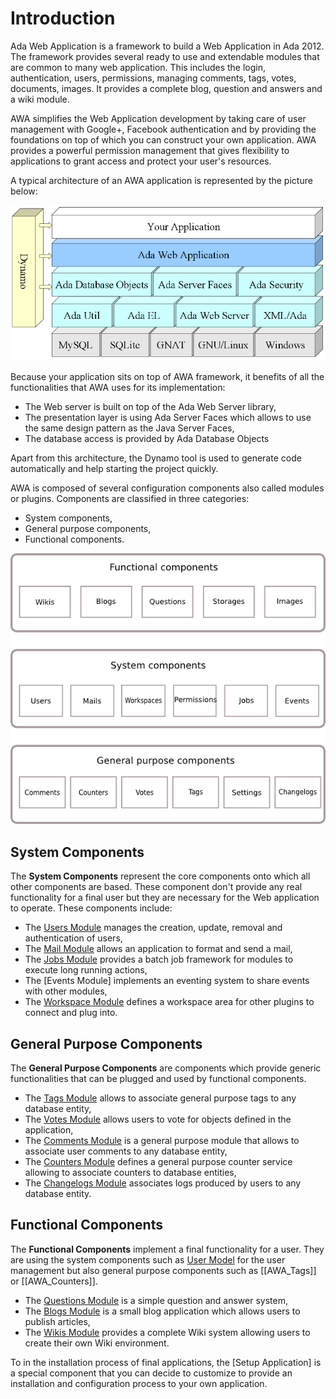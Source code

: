 # Introduction

Ada Web Application is a framework to build a Web Application in Ada 2012.
The framework provides several ready to use and extendable modules that are common
to many web application.  This includes the login, authentication, users, permissions,
managing comments, tags, votes, documents, images.  It provides a complete blog,
question and answers and a wiki module.

AWA simplifies the Web Application development by taking care of user management with
Google+, Facebook authentication and by providing the foundations on top of which you
can construct your own application.  AWA provides a powerful permission management
that gives flexibility to applications to grant access and protect your user's resources.

A typical architecture of an AWA application is represented by the picture below:

![Ada Web Application Architecture](images/awa_architecture_overview.png)

Because your application sits on top of AWA framework, it benefits of all the functionalities
that AWA uses for its implementation:

* The Web server is built on top of the Ada Web Server library,
* The presentation layer is using Ada Server Faces which allows to use the same design pattern as the Java Server Faces,
* The database access is provided by Ada Database Objects

Apart from this architecture, the Dynamo tool is used to generate code automatically and help
starting the project quickly.

AWA is composed of several configuration components also called modules or plugins.
Components are classified in three categories:

* System components,
* General purpose components,
* Functional components.

![AWA Features](images/awa-features.png)

## System Components

The **System Components** represent the core components onto which all other components are based.
These component don't provide any real functionality for a final user but they are necessary for
the Web application to operate.  These components include:

* The [Users Module](AWA_Users.md) manages the creation, update, removal and authentication of users,
* The [Mail Module](AWA_Mail.md) allows an application to format and send a mail,
* The [Jobs Module](AWA_Jobs.md) provides a batch job framework for modules to execute long running actions,
* The [Events Module] implements an eventing system to share events with other modules,
* The [Workspace Module](AWA_Workspaces.md) defines a workspace area for other plugins to connect and plug into.

## General Purpose Components

The **General Purpose Components** are components which provide generic functionalities that can
be plugged and used by functional components.

* The [Tags Module](AWA_Tags.md) allows to associate general purpose tags to any database entity,
* The [Votes Module](AWA_Votes.md) allows users to vote for objects defined in the application,
* The [Comments Module](AWA_Comments.md) is a general purpose module that allows to associate user comments to any database entity,
* The [Counters Module](AWA_Counters.md) defines a general purpose counter service allowing to associate counters to database entities,
* The [Changelogs Module](AWA_Changelogs.md) associates logs produced by users to any database entity.

## Functional Components

The **Functional Components** implement a final functionality for a user.  They are using the
system components such as [User Model](AWA_Users.md) for the user management but also general purpose components
such as [[AWA_Tags]] or [[AWA_Counters]].

* The [Questions Module](AWA_Questions.md) is a simple question and answer system,
* The [Blogs Module](AWA_Blogs.md) is a small blog application which allows users to publish articles,
* The [Wikis Module](AWA_Wikis.md) provides a complete Wiki system allowing users to create their own Wiki environment.

To in the installation process of final applications, the [Setup Application] is a special
component that you can decide to customize to provide an installation and configuration process
to your own application.



